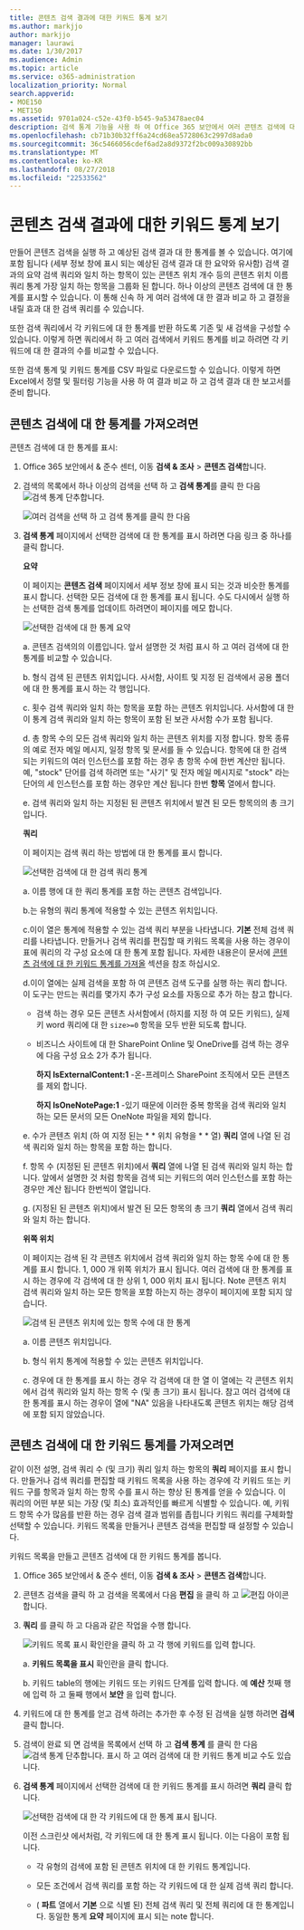 ```yaml
---
title: 콘텐츠 검색 결과에 대한 키워드 통계 보기
ms.author: markjjo
author: markjjo
manager: laurawi
ms.date: 1/30/2017
ms.audience: Admin
ms.topic: article
ms.service: o365-administration
localization_priority: Normal
search.appverid:
- MOE150
- MET150
ms.assetid: 9701a024-c52e-43f0-b545-9a53478aec04
description: 검색 통계 기능을 사용 하 여 Office 365 보안에서 여러 콘텐츠 검색에 대 한 통계를 비교 하 고 표시 &amp; 준수 센터입니다. 만들거나 각 키워드 또는 키워드 구를 일치 하는 항목 수를 표시 하는 향상 된 통계를 가져올 검색 쿼리를 편집 하는 경우에 키워드 목록을 구성할 수 있습니다.
ms.openlocfilehash: cb71b30b32ff6a24cd68ea5728063c2997d8ada0
ms.sourcegitcommit: 36c5466056cdef6ad2a8d9372f2bc009a30892bb
ms.translationtype: MT
ms.contentlocale: ko-KR
ms.lasthandoff: 08/27/2018
ms.locfileid: "22533562"
---
```

# <a name="view-keyword-statistics-for-content-search-results"></a>콘텐츠 검색 결과에 대한 키워드 통계 보기

만들어 콘텐츠 검색을 실행 하 고 예상된 검색 결과 대 한 통계를 볼 수 있습니다. 여기에 포함 됩니다 (세부 정보 창에 표시 되는 예상된 검색 결과 대 한 요약와 유사함) 검색 결과의 요약 검색 쿼리와 일치 하는 항목이 있는 콘텐츠 위치 개수 등의 콘텐츠 위치 이름 쿼리 통계 가장 일치 하는 항목을 그룹화 된 합니다. 하나 이상의 콘텐츠 검색에 대 한 통계를 표시할 수 있습니다. 이 통해 신속 하 게 여러 검색에 대 한 결과 비교 하 고 결정을 내릴 효과 대 한 검색 쿼리를 수 있습니다.
  
또한 검색 쿼리에서 각 키워드에 대 한 통계를 반환 하도록 기존 및 새 검색을 구성할 수 있습니다. 이렇게 하면 쿼리에서 하 고 여러 검색에서 키워드 통계를 비교 하려면 각 키워드에 대 한 결과의 수를 비교할 수 있습니다.
  
또한 검색 통계 및 키워드 통계를 CSV 파일로 다운로드할 수 있습니다. 이렇게 하면 Excel에서 정렬 및 필터링 기능을 사용 하 여 결과 비교 하 고 검색 결과 대 한 보고서를 준비 합니다.
  
## <a name="get-statistics-for-content-searches"></a>콘텐츠 검색에 대 한 통계를 가져오려면

콘텐츠 검색에 대 한 통계를 표시:
  
1. Office 365 보안에서 &amp; 준수 센터, 이동 **검색 &amp; 조사** \> **콘텐츠 검색**합니다.
    
2. 검색의 목록에서 하나 이상의 검색을 선택 하 고 **검색 통계**를 클릭 한 다음![검색 통계 단추](media/9bf56d43-25bf-4f53-a4be-f4d55102310c.png)합니다.
    
    ![여러 검색을 선택 하 고 검색 통계를 클릭 한 다음](media/1195c6c3-2e00-469d-8c29-85c1c7ebe6c7.png)
  
3. **검색 통계** 페이지에서 선택한 검색에 대 한 통계를 표시 하려면 다음 링크 중 하나를 클릭 합니다. 
    
    **요약**
    
    이 페이지는 **콘텐츠 검색** 페이지에서 세부 정보 창에 표시 되는 것과 비슷한 통계를 표시 합니다. 선택한 모든 검색에 대 한 통계를 표시 됩니다. 수도 다시에서 실행 하는 선택한 검색 통계를 업데이트 하려면이 페이지를 메모 합니다. 
    
    ![선택한 검색에 대 한 통계 요약](media/abb663eb-b3d6-4f4c-a99f-55d20b0848af.png)
  
    a. 콘텐츠 검색의의 이름입니다. 앞서 설명한 것 처럼 표시 하 고 여러 검색에 대 한 통계를 비교할 수 있습니다.
    
    b. 형식 검색 된 콘텐츠 위치입니다. 사서함, 사이트 및 지정 된 검색에서 공용 폴더에 대 한 통계를 표시 하는 각 행입니다.
    
    c. 횟수 검색 쿼리와 일치 하는 항목을 포함 하는 콘텐츠 위치입니다. 사서함에 대 한이 통계 검색 쿼리와 일치 하는 항목이 포함 된 보관 사서함 수가 포함 됩니다.
    
    d. 총 항목 수의 모든 검색 쿼리와 일치 하는 콘텐츠 위치를 지정 합니다. 항목 종류의 예로 전자 메일 메시지, 일정 항목 및 문서를 들 수 있습니다. 항목에 대 한 검색 되는 키워드의 여러 인스턴스를 포함 하는 경우 총 항목 수에 한번 계산만 됩니다. 예, "stock" 단어를 검색 하려면 또는 "사기" 및 전자 메일 메시지로 "stock" 라는 단어의 세 인스턴스를 포함 하는 경우만 계산 됩니다 한번 **항목** 열에서 합니다. 
    
    e. 검색 쿼리와 일치 하는 지정된 된 콘텐츠 위치에서 발견 된 모든 항목의의 총 크기입니다. 
    
    **쿼리**
    
    이 페이지는 검색 쿼리 하는 방법에 대 한 통계를 표시 합니다.
    
    ![선택한 검색에 대 한 검색 쿼리 통계](media/dc817526-dfb9-43d3-a14c-4c58077eb7bb.png)
  
    a. 이름 행에 대 한 쿼리 통계를 포함 하는 콘텐츠 검색입니다.
    
    b.는 유형의 쿼리 통계에 적용할 수 있는 콘텐츠 위치입니다.
    
    c.이이 열은 통계에 적용할 수 있는 검색 쿼리 부분을 나타냅니다. **기본** 전체 검색 쿼리를 나타냅니다. 만들거나 검색 쿼리를 편집할 때 키워드 목록을 사용 하는 경우이 표에 쿼리의 각 구성 요소에 대 한 통계 포함 됩니다. 자세한 내용은이 문서에 [콘텐츠 검색에 대 한 키워드 통계를 가져올](#get-keyword-statistics-for-content-searches) 섹션을 참조 하십시오. 
    
    d.이이 열에는 실제 검색을 포함 하 여 콘텐츠 검색 도구를 실행 하는 쿼리 합니다. 이 도구는 만드는 쿼리를 몇가지 추가 구성 요소를 자동으로 추가 하는 참고 합니다. 

    - 검색 하는 경우 모든 콘텐츠 사서함에서 (하지를 지정 하 여 모든 키워드), 실제 키 word 쿼리에 대 한 `size>=0` 항목을 모두 반환 되도록 합니다. 
    
     - 비즈니스 사이트에 대 한 SharePoint Online 및 OneDrive를 검색 하는 경우에 다음 구성 요소 2가 추가 됩니다.
    
          **하지 IsExternalContent:1** -온-프레미스 SharePoint 조직에서 모든 콘텐츠를 제외 합니다. 
    
          **하지 IsOneNotePage:1** -있기 때문에 이러한 중복 항목을 검색 쿼리와 일치 하는 모든 문서의 모든 OneNote 파일을 제외 합니다. 

    
    e. 수가 콘텐츠 위치 (하 여 지정 된는 * * 위치 유형을 * * 열) **쿼리** 열에 나열 된 검색 쿼리와 일치 하는 항목을 포함 하는 합니다. 
    
    f. 항목 수 (지정된 된 콘텐츠 위치)에서 **쿼리** 열에 나열 된 검색 쿼리와 일치 하는 합니다. 앞에서 설명한 것 처럼 항목을 검색 되는 키워드의 여러 인스턴스를 포함 하는 경우만 계산 됩니다 한번씩이 열입니다. 
    
    g. (지정된 된 콘텐츠 위치)에서 발견 된 모든 항목의 총 크기 **쿼리** 열에서 검색 쿼리와 일치 하는 합니다. 
    
    **위쪽 위치**
    
    이 페이지는 검색 된 각 콘텐츠 위치에서 검색 쿼리와 일치 하는 항목 수에 대 한 통계를 표시 합니다. 1, 000 개 위쪽 위치가 표시 됩니다. 여러 검색에 대 한 통계를 표시 하는 경우에 각 검색에 대 한 상위 1, 000 위치 표시 됩니다. Note 콘텐츠 위치 검색 쿼리와 일치 하는 모든 항목을 포함 하는지 하는 경우이 페이지에 포함 되지 않습니다.
    
    ![검색 된 콘텐츠 위치에 있는 항목 수에 대 한 통계](media/35a820b0-85d9-45d1-9a0c-c74bec803e67.png)
  
    a. 이름 콘텐츠 위치입니다.
    
    b. 형식 위치 통계에 적용할 수 있는 콘텐츠 위치입니다.
    
    c. 경우에 대 한 통계를 표시 하는 경우 각 검색에 대 한 열 이 열에는 각 콘텐츠 위치에서 검색 쿼리와 일치 하는 항목 수 (및 총 크기) 표시 됩니다. 참고 여러 검색에 대 한 통계를 표시 하는 경우이 열에 "NA" 있음을 나타내도록 콘텐츠 위치는 해당 검색에 포함 되지 않았습니다. 

## <a name="get-keyword-statistics-for-content-searches"></a>콘텐츠 검색에 대 한 키워드 통계를 가져오려면

같이 이전 설명, 검색 쿼리 수 (및 크기) 쿼리 일치 하는 항목의 **쿼리** 페이지를 표시 합니다. 만들거나 검색 쿼리를 편집할 때 키워드 목록을 사용 하는 경우에 각 키워드 또는 키워드 구를 항목과 일치 하는 항목 수를 표시 하는 향상 된 통계를 얻을 수 있습니다. 이 쿼리의 어떤 부분 되는 가장 (및 최소) 효과적인를 빠르게 식별할 수 있습니다. 예, 키워드 항목 수가 많음를 반환 하는 경우 검색 결과 범위를 좁힙니다 키워드 쿼리를 구체화할 선택할 수 있습니다. 키워드 목록을 만들거나 콘텐츠 검색을 편집할 때 설정할 수 있습니다. 
  
키워드 목록을 만들고 콘텐츠 검색에 대 한 키워드 통계를 봅니다.
  
1. Office 365 보안에서 &amp; 준수 센터, 이동 **검색 &amp; 조사** \> **콘텐츠 검색**합니다.
    
2. 콘텐츠 검색을 클릭 하 고 검색을 목록에서 다음 **편집** 을 클릭 하 고 ![편집 아이콘](media/ebd260e4-3556-4fb0-b0bb-cc489773042c.gif)합니다.
    
3. **쿼리** 를 클릭 하 고 다음과 같은 작업을 수행 합니다. 
    
    ![키워드 목록 표시 확인란을 클릭 하 고 각 행에 키워드를 입력 합니다.](media/73ef46dd-3d5c-415d-b5e7-c3559caaafe2.png)
  
    a. **키워드 목록을 표시** 확인란을 클릭 합니다. 
    
    b. 키워드 table의 행에는 키워드 또는 키워드 단계를 입력 합니다. 예 **예산** 첫째 행에 입력 하 고 둘째 행에서 **보안** 을 입력 합니다. 
    
4. 키워드에 대 한 통계를 얻고 검색 하려는 추가한 후 수정 된 검색을 실행 하려면 **검색** 클릭 합니다. 
    
5. 검색이 완료 되 면 검색을 목록에서 선택 하 고 **검색 통계** 를 클릭 한 다음 ![검색 통계 단추](media/9bf56d43-25bf-4f53-a4be-f4d55102310c.png)합니다. 표시 하 고 여러 검색에 대 한 키워드 통계 비교 수도 있습니다.
    
6. **검색 통계** 페이지에서 선택한 검색에 대 한 키워드 통계를 표시 하려면 **쿼리** 클릭 합니다. 
    
    ![선택한 검색에 대 한 각 키워드에 대 한 통계 표시 됩니다.](media/e7910fa9-af93-4df9-92d0-e1e3e089e14f.png)
  
    이전 스크린샷 에서처럼, 각 키워드에 대 한 통계 표시 됩니다. 이는 다음이 포함 됩니다. 
    
    - 각 유형의 검색에 포함 된 콘텐츠 위치에 대 한 키워드 통계입니다.
    
    - 모든 조건에서 검색 쿼리를 포함 하는 각 키워드에 대 한 실제 검색 쿼리 합니다. 
    
    - ( **파트** 열에서 **기본** 으로 식별 된) 전체 검색 쿼리 및 전체 쿼리에 대 한 통계입니다. 동일한 통계 **요약** 페이지에 표시 되는 note 합니다. 
